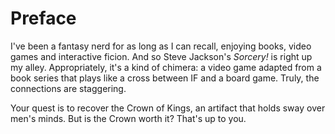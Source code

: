 # Preface
I've been a fantasy nerd for as long as I can recall, enjoying books, video games and interactive ficion. And so Steve Jackson's *Sorcery!* is right up my alley. Appropriately, it's a kind of chimera: a video game adapted from a book series that plays like a cross between IF and a board game. Truly, the connections are staggering.

Your quest is to recover the Crown of Kings, an artifact that holds sway over men's minds. But is the Crown worth it? That's up to you.